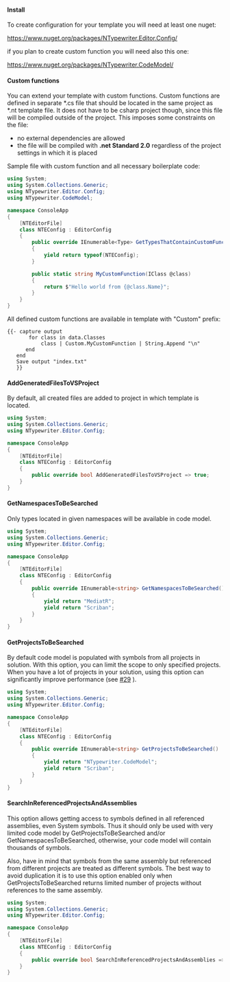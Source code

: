 #### Install

To create configuration for your template you will need at least one nuget:

https://www.nuget.org/packages/NTypewriter.Editor.Config/

if you plan to create custom function you will need also this one:

https://www.nuget.org/packages/NTypewriter.CodeModel/


#### Custom functions

You can extend your template with custom functions. Custom functions are defined in separate *.cs file that should be located in the same project as *.nt template file. It does not have to be csharp project though, since this file will be compiled outside of the project. This imposes  some constraints on the file:  

- no external dependencies are allowed 
- the file will be compiled with **.net Standard 2.0** regardless of the project settings in which it is placed

Sample file with custom function and all necessary boilerplate code:

```csharp
using System;
using System.Collections.Generic;
using NTypewriter.Editor.Config;
using NTypewriter.CodeModel;

namespace ConsoleApp
{
    [NTEditorFile]
    class NTEConfig : EditorConfig
    {
        public override IEnumerable<Type> GetTypesThatContainCustomFunctions()
        {
            yield return typeof(NTEConfig);
        }

        public static string MyCustomFunction(IClass @class)
        {
            return $"Hello world from {@class.Name}";
        }
    }
}
```

All defined custom functions are available in template with "Custom" prefix:

```
{{- capture output
       for class in data.Classes 
           class | Custom.MyCustomFunction | String.Append "\n"
      end
   end
   Save output "index.txt"
   }}
```

#### AddGeneratedFilesToVSProject

By default, all created files are added to project in which template is located. 

```csharp
using System;
using System.Collections.Generic;
using NTypewriter.Editor.Config;

namespace ConsoleApp
{
    [NTEditorFile]
    class NTEConfig : EditorConfig
    {
        public override bool AddGeneratedFilesToVSProject => true;
    }
}
```

#### GetNamespacesToBeSearched

Only types located in given namespaces will be available in code model. 

```csharp
using System;
using System.Collections.Generic;
using NTypewriter.Editor.Config;

namespace ConsoleApp
{
    [NTEditorFile]
    class NTEConfig : EditorConfig
    {
        public override IEnumerable<string> GetNamespacesToBeSearched()
        {
            yield return "MediatR";
            yield return "Scriban";
        }
    }
}
```

#### GetProjectsToBeSearched

By default code model is populated with symbols from all projects in solution. With this option, you can limit the scope to only specified projects. When you have a lot of projects in your solution, using this option can significantly improve performance (see [#29](https://github.com/NeVeSpl/NTypewriter/issues/29#issue-867875186) ).

```csharp
using System;
using System.Collections.Generic;
using NTypewriter.Editor.Config;

namespace ConsoleApp
{
    [NTEditorFile]
    class NTEConfig : EditorConfig
    {
        public override IEnumerable<string> GetProjectsToBeSearched()
        {
            yield return "NTypewriter.CodeModel";
            yield return "Scriban";
        }
    }
}
```

#### SearchInReferencedProjectsAndAssemblies

This option allows getting access to symbols defined in all referenced assemblies, even System symbols. Thus it should only be used with very limited code model by GetProjectsToBeSearched and/or GetNamespacesToBeSearched, otherwise, your code model will contain thousands of symbols.

Also, have in mind that symbols from the same assembly but referenced from different projects are treated as different symbols. The best way to avoid duplication it is to use this option enabled only when GetProjectsToBeSearched returns limited number of projects without references to the same assembly.


```csharp
using System;
using System.Collections.Generic;
using NTypewriter.Editor.Config;

namespace ConsoleApp
{
    [NTEditorFile]
    class NTEConfig : EditorConfig
    {
        public override bool SearchInReferencedProjectsAndAssemblies => false;
    }
}
```








